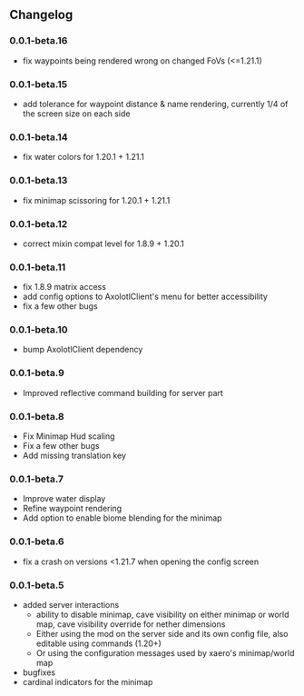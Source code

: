 ## Changelog

### 0.0.1-beta.16

- fix waypoints being rendered wrong on changed FoVs (<=1.21.1)

### 0.0.1-beta.15

- add tolerance for waypoint distance & name rendering, currently 1/4 of the screen size on each side

### 0.0.1-beta.14

- fix water colors for 1.20.1 + 1.21.1

### 0.0.1-beta.13

- fix minimap scissoring for 1.20.1 + 1.21.1

### 0.0.1-beta.12

- correct mixin compat level for 1.8.9 + 1.20.1

### 0.0.1-beta.11

- fix 1.8.9 matrix access
- add config options to AxolotlClient's menu for better accessibility
- fix a few other bugs

### 0.0.1-beta.10

- bump AxolotlClient dependency

### 0.0.1-beta.9

- Improved reflective command building for server part

### 0.0.1-beta.8

- Fix Minimap Hud scaling
- Fix a few other bugs
- Add missing translation key

### 0.0.1-beta.7

- Improve water display
- Refine waypoint rendering
- Add option to enable biome blending for the minimap

### 0.0.1-beta.6

- fix a crash on versions <1.21.7 when opening the config screen

### 0.0.1-beta.5

- added server interactions
	- ability to disable minimap, cave visibility on either minimap or world map, cave visibility override for nether dimensions
	- Either using the mod on the server side and its own config file, also editable using commands (1.20+)
	- Or using the configuration messages used by xaero's minimap/world map
- bugfixes
- cardinal indicators for the minimap

